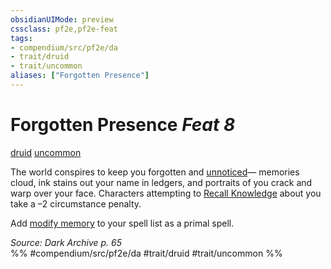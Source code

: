 ```yaml
---
obsidianUIMode: preview
cssclass: pf2e,pf2e-feat
tags:
- compendium/src/pf2e/da
- trait/druid
- trait/uncommon
aliases: ["Forgotten Presence"]
---
```

# Forgotten Presence  *Feat 8*  
[druid](rules/traits/druid.md)  [uncommon](rules/traits/uncommon.md)  


The world conspires to keep you forgotten and [unnoticed](rules/conditions.md#Unnoticed)— memories cloud, ink stains out your name in ledgers, and portraits of you crack and warp over your face. Characters attempting to [Recall Knowledge](rules/actions/recall-knowledge.md) about you take a –2 circumstance penalty.

Add [modify memory](compendium/spells/modify-memory.md) to your spell list as a primal spell.

*Source: Dark Archive p. 65*  
%% #compendium/src/pf2e/da #trait/druid #trait/uncommon %%